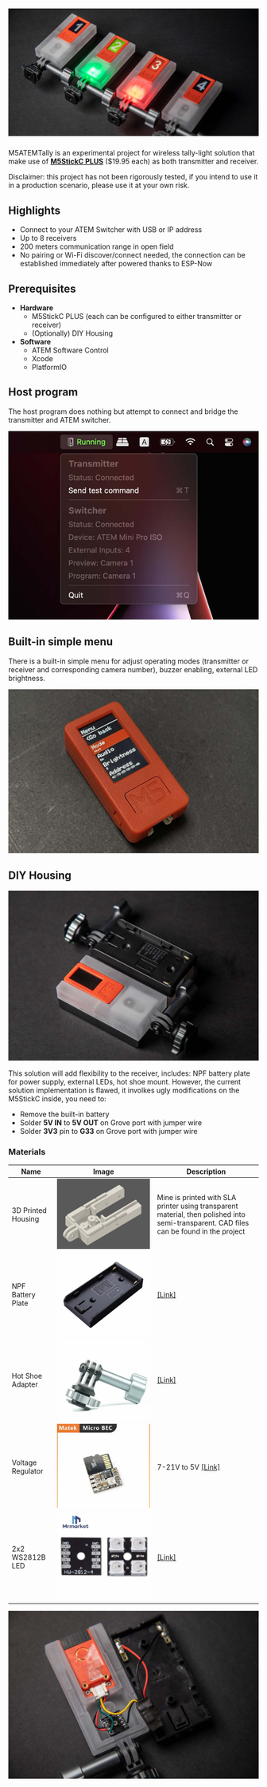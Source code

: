 
<h1 align="center">
	<img alt="cover" src="_images/cover.jpg">
</h1>

M5ATEMTally is an experimental project for wireless tally-light solution that make use of [**M5StickC PLUS**](https://shop.m5stack.com/products/m5stickc-plus-esp32-pico-mini-iot-development-kit "**M5StickC PLUS**") ($19.95 each) as both transmitter and receiver.

Disclaimer: this project has not been rigorously tested, if you intend to use it in a production scenario, please use it at your own risk.


## Highlights

- Connect to your ATEM Switcher with USB or IP address
- Up to 8 receivers
- 200 meters communication range in open field
- No pairing or Wi-Fi discover/connect needed, the connection can be established immediately after powered thanks to ESP-Now


## Prerequisites

- **Hardware**
	- M5StickC PLUS (each can be configured to either transmitter or receiver)
	- (Optionally) DIY Housing
- **Software**
	- ATEM Software Control
	- Xcode
	- PlatformIO

## Host program

The host program does nothing but attempt to connect and bridge the transmitter and ATEM switcher.

![host program](_images/host.jpg)

## Built-in simple menu

There is a built-in simple menu for adjust operating modes (transmitter or receiver and corresponding camera number), buzzer enabling, external LED brightness.

![menu](_images/menu.jpg)

## DIY Housing

![housing view](_images/view2.jpg)

This solution will add flexibility to the receiver,  includes: NPF battery plate for power supply, external LEDs, hot shoe mount.
However, the current solution implementation is flawed, it involkes ugly modifications on the M5StickC inside, you need to:
- Remove the built-in battery
- Solder **5V IN** to **5V OUT** on Grove port with jumper wire
- Solder **3V3** pin to **G33** on Grove port with jumper wire

### Materials
|Name|Image|Description|
|--|--|--|
|3D Printed Housing|  ![enter image description here](_images/housing.jpg)|Mine is printed with SLA printer using transparent material, then polished into semi-transparent. CAD files can be found in the project|
|NPF Battery Plate|![enter image description here](_images/npf_plate.jpg)|[[Link]](https://m.tb.cn/h.fxDksOg?tk=HeTJ2KcL6oS)|
|Hot Shoe Adapter|![enter image description here](_images/hotshoe_adapter.jpg)|[[Link]](https://m.tb.cn/h.fxDjg1W?tk=GtcP2Kclxg4)|
|Voltage Regulator|![enter image description here](_images/voltage_regulator.jpg)|7-21V to 5V [[Link]](https://m.tb.cn/h.fwCe7iw?tk=xcGL2KcN8Uq)|
|2x2 WS2812B LED|![enter image description here](_images/leds.jpg)|[[Link]](https://m.tb.cn/h.fwCeQ7C?tk=8UaP2KcOv7h)|


![housing view2](_images/view3.jpg)